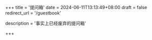 +++
title = '提问箱'
date = 2024-06-11T13:13:49+08:00
draft = false
redirect_url = '/guestbook'

description = '事实上已经废弃的提问箱'

+++
